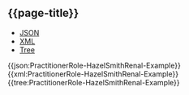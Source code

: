 ## {{page-title}}

<div class="nhsd-!t-margin-bottom-6">
  <ul class="nav nav-tabs" role="tablist">
        <li role="presentation" class="active">
            <a href="#JSON-PR-HSR-E" role="tab" data-toggle="tab">JSON</a>
        </li>
         <li role="presentation">
            <a href="#XML-PR-HSR-E" role="tab" data-toggle="tab">XML</a>
        </li>
        <li role="presentation">
            <a href="#Tree-PR-HSR-E" role="tab" data-toggle="tab">Tree</a>
        </li>
  </ul>
    
  <div class="tab-content snippet">
    <div id="JSON-PR-HSR-E" role="tabpanel" class="tab-pane active">
{{json:PractitionerRole-HazelSmithRenal-Example}}
    </div>
    <div id="XML-PR-HSR-E" role="tabpanel" class="tab-pane">
{{xml:PractitionerRole-HazelSmithRenal-Example}}
    </div>
    <div id="Tree-PR-HSR-E" role="tabpanel" class="tab-pane">
{{tree:PractitionerRole-HazelSmithRenal-Example}}
    </div>
  </div>
</div>